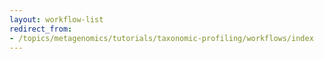 ```yaml
---
layout: workflow-list
redirect_from:
- /topics/metagenomics/tutorials/taxonomic-profiling/workflows/index
---
```

